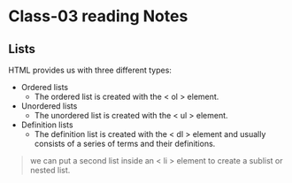 # Class-03 reading Notes #

## Lists ##
 HTML provides us with three different types:
 - Ordered lists
    * The ordered list is created with the < ol > element.
 - Unordered lists 
    * The unordered list is created with the < ul > element.
 - Definition lists
    * The definition list is created with the < dl > element and usually consists of a series of terms and their definitions.
    
 > we can put a second list inside an < li > element to create a sublist or nested list.
 
